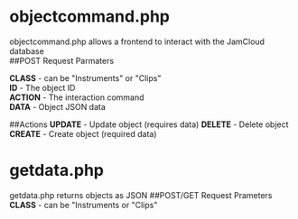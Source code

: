 # objectcommand.php

objectcommand.php allows a frontend to interact with the JamCloud database  
##POST Request Parmaters

**CLASS** - can be "Instruments" or "Clips"  
**ID** - The object ID  
**ACTION** - The interaction command  
**DATA** - Object JSON data  

##Actions
**UPDATE** - Update object (requires data)
**DELETE** - Delete object
**CREATE** - Create object (required data)

# getdata.php
getdata.php returns objects as JSON
##POST/GET Request Prameters
**CLASS** - can be "Instruments or "Clips"
